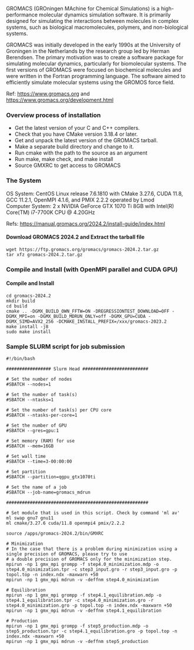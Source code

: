 GROMACS (GROningen MAchine for Chemical Simulations) is a high-performance molecular dynamics simulation software. It is primarily designed for simulating the interactions between molecules in complex systems, such as biological macromolecules, polymers, and non-biological systems. 

GROMACS was initially developed in the early 1990s at the University of Groningen in the Netherlands by the research group led by Herman Berendsen. The primary motivation was to create a software package for simulating molecular dynamics, particularly for biomolecular systems. The first versions of GROMACS were focused on biochemical molecules and were written in the Fortran programming language. The software aimed to efficiently simulate molecular systems using the GROMOS force field.

Ref: https://www.gromacs.org and https://www.gromacs.org/development.html

### Overview process of installation
- Get the latest version of your C and C++ compilers.
- Check that you have CMake version 3.18.4 or later.
- Get and unpack the latest version of the GROMACS tarball.
- Make a separate build directory and change to it.
- Run cmake with the path to the source as an argument
- Run make, make check, and make install
- Source GMXRC to get access to GROMACS

### The System

OS System: CentOS Linux release 7.6.1810 with CMake 3.27.6, CUDA 11.8, GCC 11.2.1, OpenMPI 4.1.6, and PMIX 2.2.2 operated by Lmod \
Computer System: 2 x NVIDIA GeForce GTX 1070 Ti 8GB with Intel(R) Core(TM) i7-7700K CPU @ 4.20GHz

Refs: https://manual.gromacs.org/2024.2/install-guide/index.html

#### Download GROMACS 2024.2 and Extract the tarball file
```
wget https://ftp.gromacs.org/gromacs/gromacs-2024.2.tar.gz
tar xfz gromacs-2024.2.tar.gz
```

### Compile and Install (with OpenMPI parallel and CUDA GPU)

#### Compile and Install
```
cd gromacs-2024.2
mkdir build
cd build
cmake .. -DGMX_BUILD_OWN_FFTW=ON -DREGRESSIONTEST_DOWNLOAD=OFF -DGMX_MPI=on -DGMX_BUILD_MDRUN_ONLY=off -DGMX_GPU=CUDA -DGMX_SIMD=AVX2_256 -DCMAKE_INSTALL_PREFIX=/xxx/gromacs-2023.2
make install -j8
sudo make install
```

### Sample SLURM script for job submission
```
#!/bin/bash

################# Slurm Head #########################
 
# Set the number of nodes
#SBATCH --nodes=1

# Set the number of task(s)
#SBATCH --ntasks=1

# Set the number of task(s) per CPU core
#SBATCH --ntasks-per-core=1

# Set the number of GPU
#SBATCH --gres=gpu:1

# Set memory (RAM) for use
#SBATCH --mem=16GB

# Set wall time
#SBATCH --time=3-00:00:00

# Set partition
#SBATCH --partition=qgpu_gtx1070ti

# Set the name of a job
#SBATCH --job-name=gromacs_mdrun

######################################################

# Set module that is used in this script. Check by command 'ml av'
ml swap gnu7 gnu11
ml cmake/3.27.6 cuda/11.8 openmpi4 pmix/2.2.2

source /apps/gromacs-2024.2/bin/GMXRC

# Minimization
# In the case that there is a problem during minimization using a single precision of GROMACS, please try to use 
# a double precision of GROMACS only for the minimization step.
mpirun -np 1 gmx_mpi grompp -f step4.0_minimization.mdp -o step4.0_minimization.tpr -c step3_input.gro -r step3_input.gro -p topol.top -n index.ndx -maxwarn +50
mpirun -np 1 gmx_mpi mdrun -v -deffnm step4.0_minimization 

# Equilibration
mpirun -np 1 gmx_mpi grompp -f step4.1_equilibration.mdp -o step4.1_equilibration.tpr -c step4.0_minimization.gro -r step4.0_minimization.gro -p topol.top -n index.ndx -maxwarn +50
mpirun -np 1 gmx_mpi mdrun -v -deffnm step4.1_equilibration

# Production
mpirun -np 1 gmx_mpi grompp -f step5_production.mdp -o step5_production.tpr -c step4.1_equilibration.gro -p topol.top -n index.ndx -maxwarn +50
mpirun -np 1 gmx_mpi mdrun -v -deffnm step5_production

```
